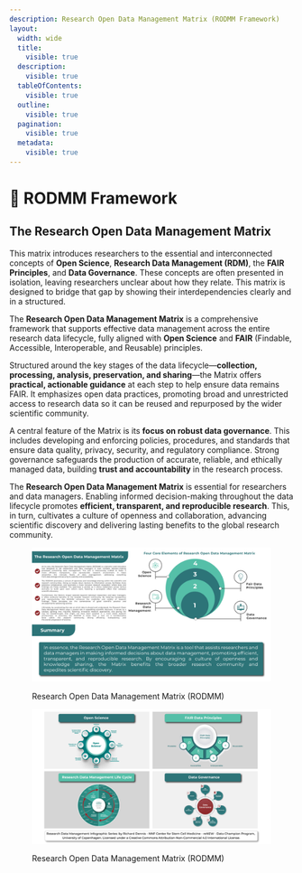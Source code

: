 ```yaml
---
description: Research Open Data Management Matrix (RODMM Framework)
layout:
  width: wide
  title:
    visible: true
  description:
    visible: true
  tableOfContents:
    visible: true
  outline:
    visible: true
  pagination:
    visible: true
  metadata:
    visible: true
---
```


# 🔴 RODMM Framework

## **The Research Open Data Management Matrix**

This matrix introduces researchers to the essential and interconnected concepts of **Open Science**, **Research Data Management (RDM)**, the **FAIR Principles**, and **Data Governance**. These concepts are often presented in isolation, leaving researchers unclear about how they relate. This matrix is designed to bridge that gap by showing their interdependencies clearly and in a structured.

The **Research Open Data Management Matrix** is a comprehensive framework that supports effective data management across the entire research data lifecycle, fully aligned with **Open Science** and **FAIR** (Findable, Accessible, Interoperable, and Reusable) principles.

Structured around the key stages of the data lifecycle—**collection, processing, analysis, preservation, and sharing**—the Matrix offers **practical, actionable guidance** at each step to help ensure data remains FAIR. It emphasizes open data practices, promoting broad and unrestricted access to research data so it can be reused and repurposed by the wider scientific community.

A central feature of the Matrix is its **focus on robust data governance**. This includes developing and enforcing policies, procedures, and standards that ensure data quality, privacy, security, and regulatory compliance. Strong governance safeguards the production of accurate, reliable, and ethically managed data, building **trust and accountability** in the research process.

The **Research Open Data Management Matrix** is essential for researchers and data managers. Enabling informed decision-making throughout the data lifecycle promotes **efficient, transparent, and reproducible research**. This, in turn, cultivates a culture of openness and collaboration, advancing scientific discovery and delivering lasting benefits to the global research community.



<div data-full-width="false"><figure><img src="../../.gitbook/assets/Designrff-1.jpg" alt=""><figcaption><p>Research Open Data Management Matrix (RODMM)</p></figcaption></figure></div>

<div data-full-width="false"><figure><img src="../../.gitbook/assets/Designrff-2.jpg" alt=""><figcaption><p>Research Open Data Management Matrix (RODMM)</p></figcaption></figure></div>
